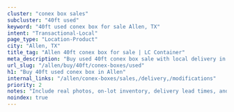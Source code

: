 ```yaml
---
cluster: "conex box sales"
subcluster: "40ft used"
keyword: "40ft used conex box for sale Allen, TX"
intent: "Transactional-Local"
page_type: "Location-Product"
city: "Allen, TX"
title_tag: "Allen 40ft conex box for sale | LC Container"
meta_description: "Buy used 40ft conex box sale with local delivery in Allen, TX. LC Container — local Since 2003. Request a fast quote today."
url_slug: "/allen/buy/40ft/conex-boxes/used"
h1: "Buy 40ft used conex box in Allen"
internal_links: "/allen/conex-boxes/sales,/delivery,/modifications"
priority: 2
notes: "Include real photos, on-lot inventory, delivery lead times, and financing info."
noindex: true
---
```


<!-- TODO: Add unique city/inventory copy, images, and internal links here. -->
